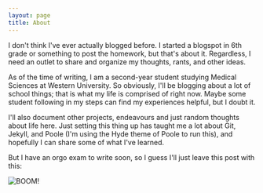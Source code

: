 ```yaml
---
layout: page
title: About
---
```

I don't think I've ever actually blogged before. I started a blogspot in 6th grade or something to post the homework, but that's about it. Regardless, I need an outlet to share and organize my thoughts, rants, and other ideas.

As of the time of writing, I am a second-year student studying Medical Sciences at Western University. So obviously, I'll be blogging about a lot of school things; that is what my life is comprised of right now. Maybe some student following in my steps can find my experiences helpful, but I doubt it.

I'll also document other projects, endeavours and just random thoughts about life here. Just setting this thing up has taught me a lot about Git, Jekyll, and Poole (I'm using the Hyde theme of Poole to run this), and hopefully I can share some of what I've learned.

But I have an orgo exam to write soon, so I guess I'll just leave this post with this:

![BOOM!](https://upload.wikimedia.org/wikipedia/commons/thumb/c/c4/Trinitrotoluene.svg/200px-Trinitrotoluene.svg.png)
